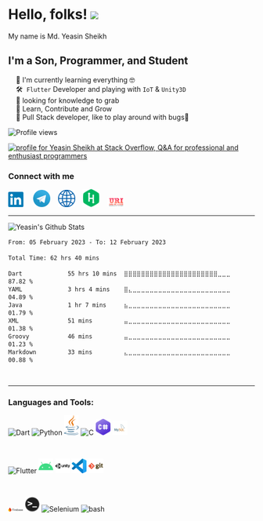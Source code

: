 # Hello, folks! <img src="https://raw.githubusercontent.com/MartinHeinz/MartinHeinz/master/wave.gif" width="30px">

My name is Md. Yeasin Sheikh

## I'm a Son, Programmer, and Student

&nbsp;&nbsp;&nbsp; 🌱 I'm currently learning everything 🤓  
&nbsp;&nbsp;&nbsp; 🛠 &nbsp;`Flutter` Developer and playing with `IoT` & `Unity3D`  
&nbsp;&nbsp;&nbsp; 🔭 looking for knowledge to grab  
&nbsp;&nbsp;&nbsp; 🎯 Learn, Contribute and Grow  
&nbsp;&nbsp;&nbsp; 🍭 Pull Stack developer, like to play around with bugs👾

[website]: https://sites.google.com/view/mdyeasinsheikh
[linkedin]: https://www.linkedin.com/in/md-yeasin-sheikh-0b821a160
[uri]: https://www.urionlinejudge.com.br/judge/en/profile/300405
[hackerrank]: https://www.hackerrank.com/yeasinsheikh50?hr_r=1
[telegram]: https://t.me/yeasinsheikh

![Profile views](https://gpvc.arturio.dev/yeasin50)

<!-- stackOverFlow -->

<a href="https://stackoverflow.com/users/10157127/yeasin-sheikh?tab=profile"><img src="https://stackoverflow.com/users/flair/10157127.png?theme=clean" width="208" height="58" alt="profile for Yeasin Sheikh at Stack Overflow, Q&amp;A for professional and enthusiast programmers" title="profile for Yeasin Sheikh at Stack Overflow, Q&amp;A for professional and enthusiast programmers"></a>

### Connect with me

<a href="https://www.linkedin.com/in/mdyeasinsheikh/" alt="linkedIN mdyeasinsheikh"><img  alt="linkedIN" width="35px" src="assets/logo/Linkedin.png"/></a>
&nbsp;&nbsp;
<a href="https://t.me/yeasinsheikh" alt="telegram">
<img src="assets/logo/telegram.png" alt="telegram" width="35px"/><a>
&nbsp;&nbsp;
<a href="https://sites.google.com/view/mdyeasinsheikh" alt="website">
<img alt="Md.Yeasin" width="35px" src="assets/logo/website.png"/></a>
&nbsp;&nbsp;
<a href="https://www.hackerrank.com/yeasinsheikh50?hr_r=1"  alt="hackerRank">
<img alt="hackerRank" width="35px" src="assets/logo/hackerrank.png"/></a>
&nbsp;&nbsp;
<a href="https://www.beecrowd.com.br/judge/en/profile/260405" alt="uri">
<img  alt="uri" width="35px" src="assets/logo/uri.png" /></a>

---

<img alt="Yeasin's Github Stats" src="https://github-readme-stats.vercel.app/api?username=yeasin50&show_icons=true&theme=algolia&hide_border=true" />

<!-- ***Last 7 Days Activity*** -->

<!--START_SECTION:waka-->

```text
From: 05 February 2023 - To: 12 February 2023

Total Time: 62 hrs 40 mins

Dart             55 hrs 10 mins  ⣿⣿⣿⣿⣿⣿⣿⣿⣿⣿⣿⣿⣿⣿⣿⣿⣿⣿⣿⣿⣿⣿⣀⣀⣀   87.82 %
YAML             3 hrs 4 mins    ⣿⣄⣀⣀⣀⣀⣀⣀⣀⣀⣀⣀⣀⣀⣀⣀⣀⣀⣀⣀⣀⣀⣀⣀⣀   04.89 %
Java             1 hr 7 mins     ⣦⣀⣀⣀⣀⣀⣀⣀⣀⣀⣀⣀⣀⣀⣀⣀⣀⣀⣀⣀⣀⣀⣀⣀⣀   01.79 %
XML              51 mins         ⣤⣀⣀⣀⣀⣀⣀⣀⣀⣀⣀⣀⣀⣀⣀⣀⣀⣀⣀⣀⣀⣀⣀⣀⣀   01.38 %
Groovy           46 mins         ⣤⣀⣀⣀⣀⣀⣀⣀⣀⣀⣀⣀⣀⣀⣀⣀⣀⣀⣀⣀⣀⣀⣀⣀⣀   01.23 %
Markdown         33 mins         ⣄⣀⣀⣀⣀⣀⣀⣀⣀⣀⣀⣀⣀⣀⣀⣀⣀⣀⣀⣀⣀⣀⣀⣀⣀   00.88 %
```

<!--END_SECTION:waka-->

<!-- <img alt="Yeasin's wakatime stats" src="https://github-readme-stats.vercel.app/api/wakatime?username=yeasin50&layout=compact"/>
</p> -->

<!-- <img alt="Most Used language" src="https://github-readme-stats.vercel.app/api/top-langs/?username=yeasin50&layout=compact"/> -->

</br>

---

### Languages and Tools:

<p align="left">
<img  alt="Dart" width="30px" src="https://github.com/yeasin50/logos/blob/master/logos/dart.svg" />
<img  alt="Python" width="30px" src="https://github.com/gilbarbara/logos/blob/master/logos/python.svg" />
<img  alt="Java" width="30px" src="https://github.com/gilbarbara/logos/blob/master/logos/java.svg" />
<img  alt="C" width="30px" src="https://github.com/gilbarbara/logos/blob/master/logos/c.svg" />
<img  alt="C#" width="30px" src="https://github.com/gilbarbara/logos/blob/master/logos/c-sharp.svg" />
<img  alt="MySQL" width="30px" src="https://raw.githubusercontent.com/github/explore/80688e429a7d4ef2fca1e82350fe8e3517d3494d/topics/mysql/mysql.png" />
</p>

</br>

<p align="left">
<img  alt="Flutter" width="30px" src="https://github.com/yeasin50/logos/blob/master/logos/flutter.svg" />
<img  alt="Android" width="30px" src="https://raw.githubusercontent.com/github/explore/80688e429a7d4ef2fca1e82350fe8e3517d3494d/topics/android/android.png" />
<img  alt="Unity" width="30px" src="https://raw.githubusercontent.com/github/explore/80688e429a7d4ef2fca1e82350fe8e3517d3494d/topics/unity/unity.png" />
<img  alt="Visual Studio Code" width="30px" src="https://raw.githubusercontent.com/github/explore/80688e429a7d4ef2fca1e82350fe8e3517d3494d/topics/visual-studio-code/visual-studio-code.png" />
<img alt="Git" width="30px" src="https://raw.githubusercontent.com/github/explore/80688e429a7d4ef2fca1e82350fe8e3517d3494d/topics/git/git.png" />  
</p>

</br>
<p align="left">
<img  alt="FireBase" width="30px" src="https://github.com/gilbarbara/logos/blob/master/logos/firebase.svg" />
<img  alt="Terminal" width="30px" src="https://raw.githubusercontent.com/github/explore/80688e429a7d4ef2fca1e82350fe8e3517d3494d/topics/terminal/terminal.png" />
<img  alt="Selenium" width="30px" src="https://github.com/gilbarbara/logos/blob/master/logos/selenium.svg" />
<img  alt="bash" width="30px" src="https://github.com/gilbarbara/logos/blob/master/logos/bash.svg" />
</p>

<br />
<br />
